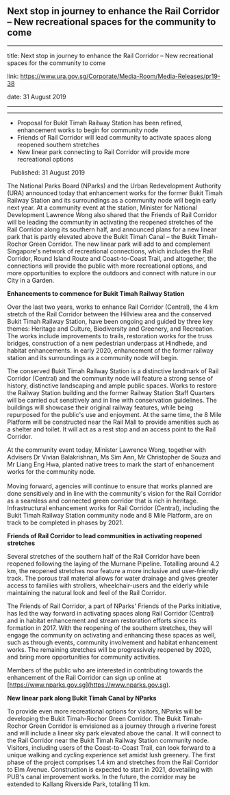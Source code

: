 ## Next stop in journey to enhance the Rail Corridor – New recreational spaces for the community to come
---
title: Next stop in journey to enhance the Rail Corridor – New recreational spaces for the community to come

link: https://www.ura.gov.sg/Corporate/Media-Room/Media-Releases/pr19-38

date: 31 August 2019

---

-----------------------------------------------------------------------------------------------------

-   Proposal for Bukit Timah Railway Station has been refined, enhancement works to begin for community node
-   Friends of Rail Corridor will lead community to activate spaces along reopened southern stretches
-   New linear park connecting to Rail Corridor will provide more recreational options

  Published: 31 August 2019

The National Parks Board (NParks) and the Urban Redevelopment Authority (URA) announced today that enhancement works for the former Bukit Timah Railway Station and its surroundings as a community node will begin early next year. At a community event at the station, Minister for National Development Lawrence Wong also shared that the Friends of Rail Corridor will be leading the community in activating the reopened stretches of the Rail Corridor along its southern half, and announced plans for a new linear park that is partly elevated above the Bukit Timah Canal – the Bukit Timah-Rochor Green Corridor. The new linear park will add to and complement Singapore's network of recreational connections, which includes the Rail Corridor, Round Island Route and Coast-to-Coast Trail, and altogether, the connections will provide the public with more recreational options, and more opportunities to explore the outdoors and connect with nature in our City in a Garden.

**Enhancements to commence for Bukit Timah Railway Station**

Over the last two years, works to enhance Rail Corridor (Central), the 4 km stretch of the Rail Corridor between the Hillview area and the conserved Bukit Timah Railway Station, have been ongoing and guided by three key themes: Heritage and Culture, Biodiversity and Greenery, and Recreation. The works include improvements to trails, restoration works for the truss bridges, construction of a new pedestrian underpass at Hindhede, and habitat enhancements. In early 2020, enhancement of the former railway station and its surroundings as a community node will begin.

The conserved Bukit Timah Railway Station is a distinctive landmark of Rail Corridor (Central) and the community node will feature a strong sense of history, distinctive landscaping and ample public spaces. Works to restore the Railway Station building and the former Railway Station Staff Quarters will be carried out sensitively and in line with conservation guidelines. The buildings will showcase their original railway features, while being repurposed for the public's use and enjoyment. At the same time, the 8 Mile Platform will be constructed near the Rail Mall to provide amenities such as a shelter and toilet. It will act as a rest stop and an access point to the Rail Corridor.

At the community event today, Minister Lawrence Wong, together with Advisers Dr Vivian Balakrishnan, Ms Sim Ann, Mr Christopher de Souza and Mr Liang Eng Hwa, planted native  trees to mark the start of enhancement works for the community node.  
   
Moving forward, agencies will continue to ensure that works planned are done sensitively and in line with the community's vision for the Rail Corridor as a seamless and connected green corridor that is rich in heritage. Infrastructural enhancement works for Rail Corridor (Central), including the Bukit Timah Railway Station community node and 8 Mile Platform, are on track to be completed in phases by 2021.



**Friends of Rail Corridor to lead communities in activating reopened stretches**

Several stretches of the southern half of the Rail Corridor have been reopened following the laying of the Murnane Pipeline. Totalling around 4.2 km, the reopened stretches now feature a more inclusive and user-friendly track. The porous trail material allows for water drainage and gives greater access to families with strollers, wheelchair-users and the elderly while maintaining the natural look and feel of the Rail Corridor.

The Friends of Rail Corridor, a part of NParks' Friends of the Parks initiative, has led the way forward in activating spaces along Rail Corridor (Central) and in habitat enhancement and stream restoration efforts since its formation in 2017. With the reopening of the southern stretches, they will engage the community on activating and enhancing these spaces as well, such as through events, community involvement and habitat enhancement works. The remaining stretches will be progressively reopened by 2020, and bring more opportunities for community activities.

Members of the public who are interested in contributing towards the enhancement of the Rail Corridor can sign up online at [https://www.nparks.gov.sg](https://www.nparks.gov.sg).



**New linear park along Bukit Timah Canal by NParks**

To provide even more recreational options for visitors, NParks will be developing the Bukit Timah-Rochor Green Corridor. The Bukit Timah-Rochor Green Corridor is envisioned as a journey through a riverine forest and will include a linear sky park elevated above the canal. It will connect to the Rail Corridor near the Bukit Timah Railway Station community node. Visitors, including users of the Coast-to-Coast Trail, can look forward to a unique walking and cycling experience set amidst lush greenery. The first phase of the project comprises 1.4 km and stretches from the Rail Corridor to Elm Avenue. Construction is expected to start in 2021, dovetailing with PUB's canal improvement works. In the future, the corridor may be extended to Kallang Riverside Park, totalling 11 km.


